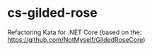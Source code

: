 # cs-gilded-rose
Refactoring Kata for .NET Core (based on the: https://github.com/NotMyself/GildedRoseCore)
